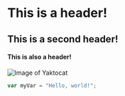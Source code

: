 # This is a header!
## This is a second header!
#### This is also a header!


![Image of Yaktocat](https://octodex.github.com/images/yaktocat.png)

``` javascript
var myVar = "Hello, world!";
``` 

